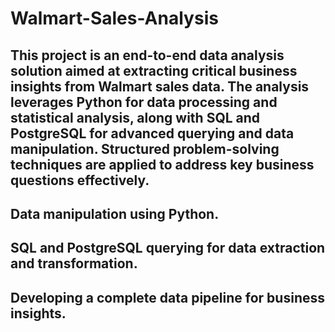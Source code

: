 # Walmart-Sales-Analysis
## This project is an end-to-end data analysis solution aimed at extracting critical business insights from Walmart sales data. The analysis leverages Python for data processing and statistical analysis, along with SQL and PostgreSQL for advanced querying and data manipulation. Structured problem-solving techniques are applied to address key business questions effectively.
## Data manipulation using Python.

## SQL and PostgreSQL querying for data extraction and transformation.

## Developing a complete data pipeline for business insights.

